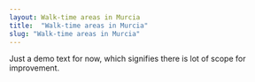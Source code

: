 ```yaml
---
layout: Walk-time areas in Murcia
title:  "Walk-time areas in Murcia"
slug: "Walk-time areas in Murcia"
---
```

Just a demo text for now, which signifies there is lot of scope for improvement.
